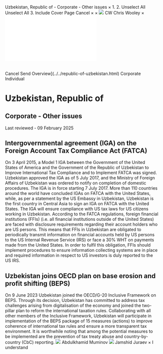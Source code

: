 Uzbekistan, Republic of - Corporate - Other issues
×
1.
2.
Unselect All
Unselect All
3.
Include Cover Page
Cancel
×
×
![](../../-/media/world-wide-tax-summaries/attachments/global---chris-wooley.ashx%3Frev=ac5e5f3223b34096b1afc2a6009c7320&revision=ac5e5f32-23b3-4096-b1af-c2a6009c7320&hash=859B7ADC84DC2CBEC9760E9E6EE7DE6D0A8BFCDF)
CW
Chris Wooley
×
![](other-issues.html)
######
Cancel
Send
Overview](../../republic-of-uzbekistan.html)
Corporate
Individual
# Uzbekistan, Republic of
## Corporate - Other issues
Last reviewed - 09 February 2025
## Intergovernmental agreement (IGA) on the Foreign Account Tax Compliance Act (FATCA)
On 3 April 2015, a Model 1 IGA between the Government of the United States of America and the Government of the Republic of Uzbekistan to Improve International Tax Compliance and to Implement FATCA was signed. Uzbekistan approved the IGA as of 5 July 2017, and the Ministry of Foreign Affairs of Uzbekistan was ordered to notify on completion of domestic procedures. The IGA is in force starting 7 July 2017.
More than 110 countries around the world have concluded IGAs on FATCA with the United States, while, as per a statement by the US Embassy in Uzbekistan, Uzbekistan is the first country in Central Asia to sign an IGA on FATCA with the United States.
The IGA will ensure compliance with US tax laws for US citizens working in Uzbekistan. According to the FATCA regulations, foreign financial institutions (FFIs) (i.e. all financial institutions outside of the United States) are faced with disclosure requirements regarding their account holders who are US persons. This means that FFIs in Uzbekistan are obligated to periodically transmit information on financial accounts held by US persons to the US Internal Revenue Service (IRS) or face a 30% WHT on payments made from the United States. In order to fulfil this obligation, FFIs should implement procedures to ensure information collecting systems are in place and required information in respect to US investors is duly reported to the US IRS.
## Uzbekistan joins OECD plan on base erosion and profit shifting (BEPS)
On 9 June 2023 Uzbekistan joined the OECD/G-20 Inclusive Framework on BEPS.
Through its decision, Uzbekistan has committed to address tax challenges arising from digitalisation of the economy and joined the two-pillar plan to reform the international taxation rules. Collaborating with all other members of the Inclusive Framework, Uzbekistan will participate in implementation of the BEPS package of 15 measures (actions) to improve coherence of international tax rules and ensure a more transparent tax environment.
It is worthwhile noting that among the potential measures to be implemented are the prevention of tax treaty abuse and country-by-country (CbC) reporting.
![](../../-/media/world-wide-tax-summaries/republicofuzbekistanabdulkhamid-muminovuzbekistan--abdulkhamid-muminovjpg20210713101151824.ashx%3Frev=ba5e2d7db6f4491695d9e037fd7e5e28&revision=ba5e2d7d-b6f4-4916-95d9-e037fd7e5e28&hash=37862B6B2F5350E75B31277ACD97347535B8AA2A)
Abdulkhamid Muminov
![](../../-/media/world-wide-tax-summaries/republicofuzbekistanjamshid-juraevjamshid-juraev-croppedsquarejpg20220109234056130.ashx%3Frev=6a043517e0504fc4af855455f9abbc2a&revision=6a043517-e050-4fc4-af85-5455f9abbc2a&hash=F238BF8DA406B291A55051D57223F8B396BA7FA5)
Jamshid Juraev
×
I understand